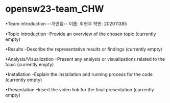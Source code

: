 # opensw23-team_CHW

•Team introduction
--개인팀--
이름: 최현우
학번: 202011385

•Topic Introduction
  –Provide an overview of the chosen topic (currently empty)
  
•Results
  –Describe the representative results or findings (currently empty)

•Analysis/Visualization
  –Present any analysis or visualizations related to the topic (currently empty)

•Installation
  –Explain the installation and running process for the code (currently empty)
  
  
•Presentation
  –Insert the video link for the final presentation (currently empty)



